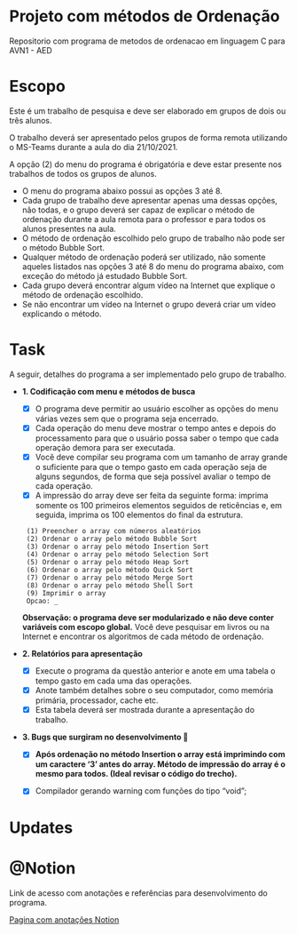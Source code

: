 # Projeto com métodos de Ordenação
Repositorio  com programa de metodos de ordenacao  em linguagem C para AVN1 - AED


# Escopo
Este é um trabalho de pesquisa e deve ser elaborado em grupos de dois ou três alunos.

O trabalho deverá ser apresentado pelos grupos de forma remota utilizando o MS-Teams durante a aula
do dia 21/10/2021.

A opção (2) do menu do programa é obrigatória e deve estar presente nos trabalhos de todos os
grupos de alunos.

- O menu do programa abaixo possui as opções 3 até 8.
- Cada grupo de trabalho deve apresentar apenas uma dessas opções, não todas, e o grupo deverá ser capaz de explicar o método de ordenação durante a aula remota para o professor e para todos os alunos presentes na aula.
- O método de ordenação escolhido pelo grupo de trabalho não pode ser o método Bubble Sort.
- Qualquer método de ordenação poderá ser utilizado, não somente aqueles listados nas opções 3 até 8 do menu do programa abaixo, com exceção do método já estudado Bubble Sort.
- Cada grupo deverá encontrar algum vídeo na Internet que explique o método de ordenação escolhido.
- Se não encontrar um vídeo na Internet o grupo deverá criar um vídeo explicando o método.


# Task
A seguir, detalhes do programa a ser implementado pelo grupo de trabalho.

- **1. Codificação com menu e métodos de busca**
    - [x]  O programa deve permitir ao usuário escolher as opções do menu várias vezes sem que o programa seja encerrado.
    - [x]  Cada operação do menu deve mostrar o tempo antes e depois do processamento para que o usuário possa saber o tempo que cada operação demora para ser executada.
    - [x]  Você deve compilar seu programa com um tamanho de array grande o suficiente para que o tempo gasto em cada operação seja de alguns segundos, de forma que seja possível avaliar o tempo de cada operação.
    - [x]  A impressão do array deve ser feita da seguinte forma: imprima somente os 100 primeiros elementos seguidos de reticências e, em seguida, imprima os 100 elementos do final da estrutura.
    
    ```
     (1) Preencher o array com números aleatórios
     (2) Ordenar o array pelo método Bubble Sort
     (3) Ordenar o array pelo método Insertion Sort
     (4) Ordenar o array pelo método Selection Sort
     (5) Ordenar o array pelo método Heap Sort
     (6) Ordenar o array pelo método Quick Sort
     (7) Ordenar o array pelo método Merge Sort
     (8) Ordenar o array pelo método Shell Sort
     (9) Imprimir o array
     Opcao: _
    ```
    
    **Observação: o programa deve ser modularizado e não deve conter variáveis com escopo global.** Você deve pesquisar em livros ou na Internet e encontrar os algoritmos de cada método de ordenação.
    
- **2. Relatórios para apresentação**
    - [x]  Execute o programa da questão anterior e anote em uma tabela o tempo gasto em cada uma das operações.
    - [x]  Anote também detalhes sobre o seu computador, como memória primária, processador, cache etc.
    - [x]  Esta tabela deverá ser mostrada durante a apresentação do trabalho.
- **3. Bugs que surgiram no desenvolvimento 🦟**
    - [x]  **Após ordenação no método Insertion o array está imprimindo com um caractere ‘3’ antes do array. Método de impressão do array é o mesmo para todos. (Ideal revisar o código do trecho).**
    - [x]  Compilador gerando warning com funções do tipo “void”;


# Updates

# @Notion
Link de acesso com anotações e referências para desenvolvimento do programa.

[Pagina com anotações Notion](https://www.notion.so/Algoritmo-de-Ordena-o-6579e183124e4f23a94872a81ec69b48)
